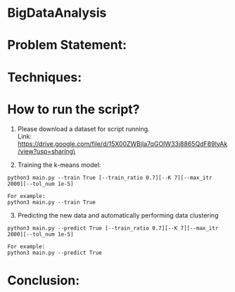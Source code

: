 # BigDataAnalysis
# Problem Statement:

# Techniques:


# How to run the script?
1. Please download a dataset for script running. <br />
Link: https://drive.google.com/file/d/15X00ZWBjla7qGOIW33j8865QdF89IyAk/view?usp=sharing\

2. Training the k-means model:
```
python3 main.py --train True [--train_ratio 0.7][--K 7][--max_itr 2000][--tol_num 1e-5]

For example:
python3 main.py --train True
```

3. Predicting the new data and automatically performing data clustering
```
python3 main.py --predict True [--train_ratio 0.7][--K 7][--max_itr 2000][--tol_num 1e-5]

For example:
python3 main.py --predict True
```

# Conclusion:
